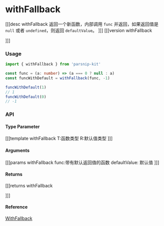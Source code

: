 # withFallback
[[[desc withFallback
  返回一个新函数，内部调用 `func` 并返回，如果返回值是 `null` 或者 `undefined`，则返回 `defaultValue`。
]]]
[[[version withFallback
  
]]]

### Usage

```ts
import { withFallback } from 'parsnip-kit'

const func = (a: number) => (a === 0 ? null : a)
const funcWithDefault = withFallback(func, -1)

funcWithDefault(1)
// 1
funcWithDefault(0)
// -1

```


### API

#### Type Parameter

[[[template withFallback
T:函数类型
R:默认值类型
]]]

#### Arguments

[[[params withFallback
func:带有默认返回值的函数
defaultValue: 默认值
]]]

#### Returns

[[[returns withFallback

]]]
#### Reference

[WithFallback](../common/types#withfallback)
